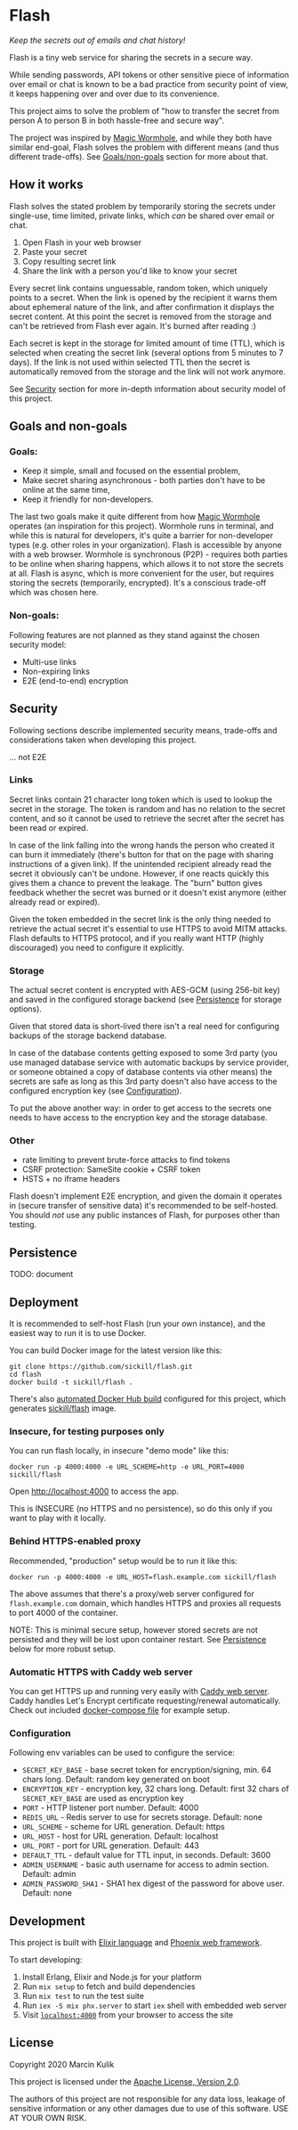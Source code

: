 # Flash

_Keep the secrets out of emails and chat history!_

Flash is a tiny web service for sharing the secrets in a secure way.

While sending passwords, API tokens or other sensitive piece of information
over email or chat is known to be a bad practice from security point of view,
it keeps happening over and over due to its convenience.

This project aims to solve the problem of "how to transfer the secret from
person A to person B in both hassle-free and secure way".

The project was inspired by [Magic
Wormhole](https://magic-wormhole.readthedocs.io), and while they both have
similar end-goal, Flash solves the problem with different means (and thus
different trade-offs). See [Goals/non-goals](#goals-and-non-goals) section
for more about that.

## How it works

Flash solves the stated problem by temporarily storing the secrets under
single-use, time limited, private links, which _can_ be shared over email or
chat.

1. Open Flash in your web browser
2. Paste your secret
3. Copy resulting secret link
4. Share the link with a person you'd like to know your secret

Every secret link contains unguessable, random token, which uniquely points
to a secret. When the link is opened by the recipient it warns them about
ephemeral nature of the link, and after confirmation it displays the secret
content. At this point the secret is removed from the storage and can't be
retrieved from Flash ever again. It's burned after reading :)

Each secret is kept in the storage for limited amount of time (TTL), which is
selected when creating the secret link (several options from 5 minutes to 7
days). If the link is not used within selected TTL then the secret is
automatically removed from the storage and the link will not work anymore.

See [Security](#security) section for more in-depth information about
security model of this project.

## Goals and non-goals

### Goals:

- Keep it simple, small and focused on the essential problem,
- Make secret sharing asynchronous - both parties don't have to be online at
  the same time,
- Keep it friendly for non-developers.

The last two goals make it quite different from how [Magic
Wormhole](https://magic-wormhole.readthedocs.io) operates (an inspiration for
this project). Wormhole runs in terminal, and while this is natural for
developers, it's quite a barrier for non-developer types (e.g. other roles in
your organization). Flash is accessible by anyone with a web browser.
Wormhole is synchronous (P2P) - requires both parties to be online when
sharing happens, which allows it to not store the secrets at all. Flash is
async, which is more convenient for the user, but requires storing the
secrets (temporarily, encrypted). It's a conscious trade-off which was chosen
here.

### Non-goals:

Following features are not planned as they stand against the chosen security model:

- Multi-use links
- Non-expiring links
- E2E (end-to-end) encryption

## Security

Following sections describe implemented security means, trade-offs and
considerations taken when developing this project.

... not E2E

### Links

Secret links contain 21 character long token which is used to lookup the
secret in the storage. The token is random and has no relation to the secret
content, and so it cannot be used to retrieve the secret after the secret has
been read or expired.

In case of the link falling into the wrong hands the person who created it
can burn it immediately (there's button for that on the page with sharing
instructions of a given link). If the unintended recipient already read the
secret it obviously can't be undone. However, if one reacts quickly this
gives them a chance to prevent the leakage. The "burn" button gives feedback
whether the secret was burned or it doesn't exist anymore (either already read
or expired).

Given the token embedded in the secret link is the only thing needed to
retrieve the actual secret it's essential to use HTTPS to avoid MITM attacks.
Flash defaults to HTTPS protocol, and if you really want HTTP (highly
discouraged) you need to configure it explicitly.

### Storage

The actual secret content is encrypted with AES-GCM (using 256-bit key) and
saved in the configured storage backend (see [Persistence](#persistence) for
storage options).

Given that stored data is short-lived there isn't a real need for configuring
backups of the storage backend database.

In case of the database contents getting exposed to some 3rd party (you use
managed database service with automatic backups by service provider, or
someone obtained a copy of database contents via other means) the secrets are
safe as long as this 3rd party doesn't also have access to the configured
encryption key (see [Configuration](#configuration)).

To put the above another way: in order to get access to the secrets one needs
to have access to the encryption key and the storage database.

### Other

- rate limiting to prevent brute-force attacks to find tokens
- CSRF protection: SameSite cookie + CSRF token
- HSTS + no iframe headers

Flash doesn't implement E2E encryption, and given the domain it operates in
(secure transfer of sensitive data) it's recommended to be self-hosted. You
should _not_ use any public instances of Flash, for purposes other than
testing.

## Persistence

TODO: document

## Deployment

It is recommended to self-host Flash (run your own instance), and the easiest
way to run it is to use Docker.

You can build Docker image for the latest version like this:

    git clone https://github.com/sickill/flash.git
    cd flash
    docker build -t sickill/flash .

There's also [automated Docker Hub
build](https://docs.docker.com/docker-hub/builds/) configured for this
project, which generates
[sickill/flash](https://hub.docker.com/r/sickill/flash) image.

### Insecure, for testing purposes only

You can run flash locally, in insecure "demo mode" like this:

    docker run -p 4000:4000 -e URL_SCHEME=http -e URL_PORT=4000 sickill/flash

Open [http://localhost:4000](http://localhost:4000) to access the app.

This is INSECURE (no HTTPS and no persistence), so do this only if you want
to play with it locally.

### Behind HTTPS-enabled proxy

Recommended, "production" setup would be to run it like this:

    docker run -p 4000:4000 -e URL_HOST=flash.example.com sickill/flash

The above assumes that there's a proxy/web server configured for
`flash.example.com` domain, which handles HTTPS and proxies all requests to
port 4000 of the container.

NOTE: This is minimal secure setup, however stored secrets are not persisted
and they will be lost upon container restart. See [Persistence](#persistence)
below for more robust setup.

### Automatic HTTPS with Caddy web server

You can get HTTPS up and running very easily with [Caddy web
server](https://caddyserver.com/). Caddy handles Let's Encrypt certificate
requesting/renewal automatically. Check out included [docker-compose
file](docker-compose.yml) for example setup.

### Configuration

Following env variables can be used to configure the service:

- `SECRET_KEY_BASE` - base secret token for encryption/signing, min. 64 chars long. Default: random key generated on boot
- `ENCRYPTION_KEY` - encryption key, 32 chars long. Default: first 32 chars of `SECRET_KEY_BASE` are used as encryption key
- `PORT` - HTTP listener port number. Default: 4000
- `REDIS_URL` - Redis server to use for secrets storage. Default: none
- `URL_SCHEME` - scheme for URL generation. Default: https
- `URL_HOST` - host for URL generation. Default: localhost
- `URL_PORT` - port for URL generation. Default: 443
- `DEFAULT_TTL` - default value for TTL input, in seconds. Default: 3600
- `ADMIN_USERNAME` - basic auth username for access to admin section. Default: admin
- `ADMIN_PASSWORD_SHA1` - SHA1 hex digest of the password for above user. Default: none

## Development

This project is built with [Elixir language](https://elixir-lang.org/) and
[Phoenix web framework](https://www.phoenixframework.org/).

To start developing:

1. Install Erlang, Elixir and Node.js for your platform
2. Run `mix setup` to fetch and build dependencies
3. Run `mix test` to run the test suite
4. Run `iex -S mix phx.server` to start `iex` shell with embedded web server
5. Visit [`localhost:4000`](http://localhost:4000) from your browser to access the site

## License

Copyright 2020 Marcin Kulik

This project is licensed under the [Apache License, Version 2.0](LICENSE).

The authors of this project are not responsible for any data loss, leakage of
sensitive information or any other damages due to use of this software. USE
AT YOUR OWN RISK.
